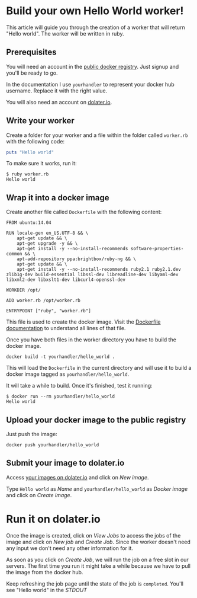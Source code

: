 # Build your own Hello World worker!

This article will guide you through the creation of a worker that will return "Hello world". The worker will be written in ruby.

## Prerequisites

You will need an account in the [public docker registry](https://hub.docker.com/). Just signup and you'll be ready to go.

In the documentation I use `yourhandler` to represent your docker hub username. Replace it with the right value.

You will also need an account on [dolater.io](http://dolater.io).

## Write your worker

Create a folder for your worker and a file within the folder called `worker.rb` with the following code:

```ruby
puts "Hello world"
```

To make sure it works, run it:

```
$ ruby worker.rb
Hello world
```

## Wrap it into a docker image

Create another file called `Dockerfile` with the following content:

```
FROM ubuntu:14.04

RUN locale-gen en_US.UTF-8 && \
    apt-get update && \
    apt-get upgrade -y && \
    apt-get install -y --no-install-recommends software-properties-common && \
    apt-add-repository ppa:brightbox/ruby-ng && \
    apt-get update && \
    apt-get install -y --no-install-recommends ruby2.1 ruby2.1.dev zlib1g-dev build-essential libssl-dev libreadline-dev libyaml-dev libxml2-dev libxslt1-dev libcurl4-openssl-dev

WORKDIR /opt/

ADD worker.rb /opt/worker.rb

ENTRYPOINT ["ruby", "worker.rb"]
```

This file is used to create the docker image. Visit the [Dockerfile documentation](http://docs.docker.com/reference/builder/) to understand all lines of that file.

Once you have both files in the worker directory you have to build the docker image.

```
docker build -t yourhandler/hello_world .
```

This will load the `Dockerfile` in the current directory and will use it to build a docker image tagged as `yourhandler/hello_world`.

It will take a while to build. Once it's finished, test it running:

```
$ docker run --rm yourhandler/hello_world
Hello world
```

## Upload your docker image to the public registry

Just push the image:

```
docker push yourhandler/hello_world
```

## Submit your image to dolater.io

Access [your images on dolater.io](http://dolater.io/admin/images) and click on _New image_.

Type `Hello world` as _Name_ and `yourhandler/hello_world` as _Docker image_ and click on _Create image_.

# Run it on dolater.io

Once the image is created, click on _View Jobs_ to access the jobs of the image and click on _New job_ and _Create Job_. Since the worker doesn't need any input we don't need any other information for it.

As soon as you click on _Create Job_, we will run the job on a free slot in our servers. The first time you run it might take a while because we have to pull the image from the docker hub.

Keep refreshing the job page until the state of the job is `completed`. You'll see "Hello world" in the _STDOUT_
